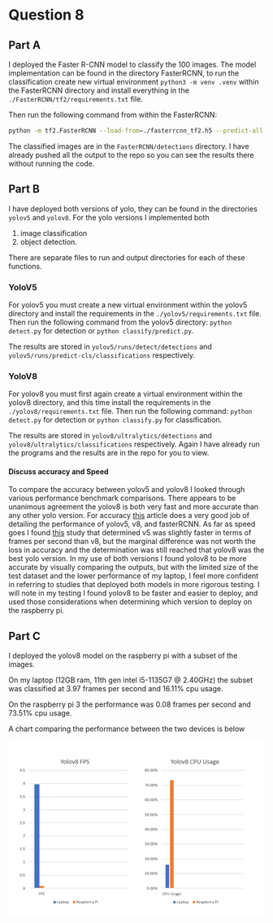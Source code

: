 # Question 8

## Part A

I deployed the Faster R-CNN model to classify the 100 images. The model implementation can be found in the directory FasterRCNN, to run the classification create new virtual environment `python3 -m venv .venv` within the FasterRCNN directory and install everything in the `./FasterRCNN/tf2/requirements.txt` file.

Then run the following command from within the FasterRCNN:

```bash
python -m tf2.FasterRCNN --load-from=./fasterrcnn_tf2.h5 --predict-all-directory=./grocerystore
```

The classified images are in the `FasterRCNN/detections` directory. I have already pushed all the output to the repo so you can see the results there without running the code.

## Part B

I have deployed both versions of yolo, they can be found in the directories `yolov5` and `yolov8`. For the yolo versions I implemented both

1. image classification
2. object detection.

There are separate files to run and output directories for each of these functions.

### YoloV5

For yolov5 you must create a new virtual environment within the yolov5 directory and install the requirements in the `./yolov5/requirements.txt` file. Then run the following command from the yolov5 directory: `python detect.py` for detection or `python classify/predict.py`.


The results are stored in `yolov5/runs/detect/detections` and `yolov5/runs/predict-cls/classifications` respectively.

### YoloV8

For yolov8 you must first again create a virtual environment within the yolov8 directory, and this time install the requirements in the `./yolov8/requirements.txt` file. Then run the following command: `python detect.py` for detection or `python classify.py` for classification.

The results are stored in `yolov8/ultralytics/detections` and `yolov8/ultralytics/classifications` respectively. Again I have already run the programs and the results are in the repo for you to view.

#### Discuss accuracy and Speed

To compare the accuracy between yolov5 and yolov8 I looked through various performance benchmark comparisons. There appears to be unanimous agreement the yolov8 is both very fast and more accurate than any other yolo version. For accuracy [this](https://medium.com/@rustemgal/yolov8-efficientdet-faster-r-cnn-or-yolov5-for-remote-sensing-12487c40ef68) article does a very good job of detailing the performance of yolov5, v8, and fasterRCNN. As far as speed goes I found [this](https://www.stereolabs.com/blog/performance-of-yolo-v5-v7-and-v8/#:~:text=However%2C%20based%20on%20our%20testing,Orin%20and%20RTX%204070%20Ti.) study that determined v5 was slightly faster in terms of frames per second than v8, but the marginal difference was not worth the loss in accuracy and the determination was still reached that yolov8 was the best yolo version. In my use of both versions I found yolov8 to be more accurate by visually comparing the outputs, but with the limited size of the test dataset and the lower performance of my laptop, I feel more confident in referring to studies that deployed both models in more rigorous testing. I will note in my testing I found yolov8 to be faster and easier to deploy, and used those considerations when determining which version to deploy on the raspberry pi.


## Part C

I deployed the yolov8 model on the raspberry pi with a subset of the images.

On my laptop (12GB ram, 11th gen intel i5-1135G7 @ 2.40GHz) the subset was classified at 3.97 frames per second and 16.11% cpu usage.

On the raspberry pi 3 the performance was 0.08 frames per second and 73.51% cpu usage.

A chart comparing the performance between the two devices is below

![chart](./PerformanceComparison.png)
